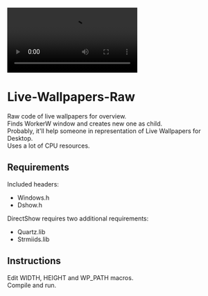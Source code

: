 ![Demo](demo_Trim.mp4)

# Live-Wallpapers-Raw
Raw code of live wallpapers for overview.  
Finds WorkerW window and creates new one as child.  
Probably, it'll help someone in representation of Live Wallpapers for Desktop.  
Uses a lot of CPU resources.

## Requirements
Included headers:
*  Windows.h
*  Dshow.h

DirectShow requires two additional requirements:  
*  Quartz.lib
*  Strmiids.lib

## Instructions
Edit WIDTH, HEIGHT and WP_PATH macros.  
Compile and run.
